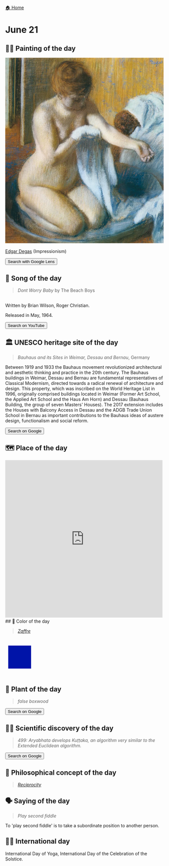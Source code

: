 
[🏠 Home](../../index.md)

# June 21

## 🧑‍🎨 Painting of the day

<img width="600" src="../img/Edgar_Degas_6.jpg">

[Edgar Degas](http://en.wikipedia.org/wiki/Edgar_Degas) (Impressionism)

<button class="btn btn-success"
onclick=" window.open('https://lens.google.com/uploadbyurl?url=https://iretes.github.io/one-a-day/data/img/Edgar_Degas_6.jpg','_blank')">
Search with Google Lens
</button>

## 🎼 Song of the day

> *Dont Worry Baby*
by The Beach Boys

<br />Written by Brian Wilson, Roger Christian.

Released in May, 1964.

<button class="btn btn-success"
onclick=" window.open('http://www.youtube.com/search?q=Dont Worry Baby by The Beach Boys','_blank')">
Search on YouTube
</button>

## 🏛️ UNESCO heritage site of the day

> *Bauhaus and its Sites in Weimar, Dessau and Bernau*, Germany

<p>Between 1919 and 1933 the Bauhaus movement revolutionized architectural and aesthetic thinking and practice in the 20th century. The Bauhaus buildings in Weimar, Dessau and Bernau are fundamental representatives of Classical Modernism, directed towards a radical renewal of architecture and design. This property, which was inscribed on the World Heritage List in 1996, originally comprised buildings located in Weimar (Former Art School, the Applied Art School and the Haus Am Horn) and Dessau (Bauhaus Building, the group of seven Masters' Houses). The 2017 extension includes the Houses with Balcony Access in Dessau and the ADGB Trade Union School in Bernau as important contributions to the Bauhaus ideas of austere design, functionalism and social reform.</p>

<button class="btn btn-success"
onclick=" window.open('http://www.google.com/search?q=Bauhaus and its Sites in Weimar, Dessau and Bernau','_blank')">
Search on Google
</button>

## 🗺️ Place of the day

<iframe
src="https://www.mapcrunch.com"
name="mapcrunch"
width="500"
height="500"
allowTransparency="true"
scrolling="no"
frameborder="0"
>
</iframe>
## 🎨 Color of the day

> *[Zaffre](https://en.wikipedia.org/wiki/Zaffre)*

<div style="color:#0014A8; font-size: 100px;">&#9632;</div>

## 🌿 Plant of the day

> *false boxwood*

<button class="btn btn-success"
onclick=" window.open('http://www.google.com/search?q=false boxwood','_blank')">
Search on Google
</button>

## 🧑‍🔬 Scientific discovery of the day

> *499: Aryabhata develops Kuṭṭaka, an algorithm very similar to the Extended Euclidean algorithm.*

<button class="btn btn-success"
onclick=" window.open('http://www.google.com/search?q=499: Aryabhata develops Kuṭṭaka, an algorithm very similar to the Extended Euclidean algorithm.','_blank')">
Search on Google
</button>

## 💭 Philosophical concept of the day

> *[Reciprocity](https://en.wikipedia.org/wiki/Reciprocity_(social_and_political_philosophy))*

## 🗣️ Saying of the day

> *Play second fiddle*

To 'play second fiddle' is to take a subordinate position to another person.

## 🏳️‍🌈 International day

International Day of Yoga, International Day of the Celebration of the Solstice.